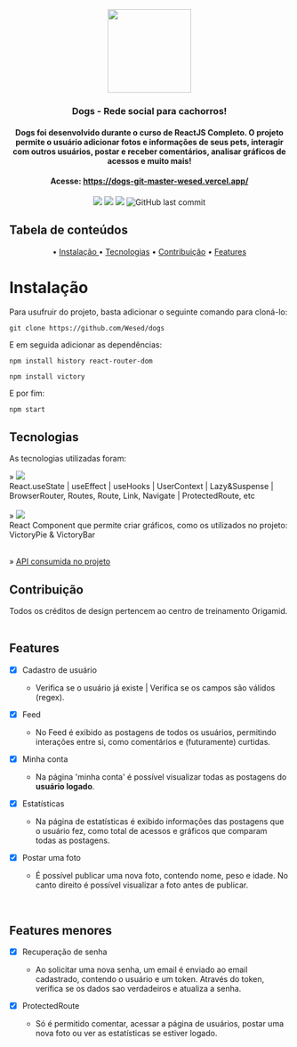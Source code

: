 <div align="center"> 
 <img src="https://user-images.githubusercontent.com/52588477/157951409-f879badf-6318-44d6-8852-c2290d670abb.svg"  width="150px"/>
  <br>
</div>

### <p align="center"> Dogs - Rede social para cachorros!</p>
#### <p align="center"> Dogs foi desenvolvido durante o curso de ReactJS Completo. O projeto permite o usuário adicionar fotos e informações de seus pets, interagir com outros usuários, postar e receber comentários, analisar gráficos de acessos e muito mais!</p>

#### <div align="center"> Acesse: https://dogs-git-master-wesed.vercel.app/ </div>

<div align="center">
  <img src="https://img.shields.io/static/v1?label=Version&message=0.1.0&color=406ae2&style=<for-the-badge>&logo=<ghost>" />
  <img src="https://img.shields.io/static/v1?label=Status&message=finished&color=greenstyle=<for-the-badge>&logo=<ghost>" />
  <img src="https://img.shields.io/static/v1?label=npm&message=V8.3.1 &color=C13534&style=<for-the-badge>&logo=<ghost>" />
  <img alt="GitHub last commit" src="https://img.shields.io/github/last-commit/Wesed/dogs">
</div>

## Tabela de conteúdos
<!--ts-->
   <p align="center">
    • <a href="#instalação"> Instalação </a>
    • <a href="#tecnologias">Tecnologias</a>
    • <a href="#contribuição">Contribuição</a>
    • <a href="#features">Features</a>

  </p>
<!--te-->

# Instalação

Para usufruir do projeto, basta adicionar o seguinte comando para cloná-lo:   

```
git clone https://github.com/Wesed/dogs
```

E em seguida adicionar as dependências: 

```
npm install history react-router-dom

npm install victory
```

E por fim:

```
npm start
```

## Tecnologias

As tecnologias utilizadas foram: <br>

» <img src="https://img.shields.io/static/v1?label=React&message=V17.0.2 &color=greenstyle=<for-the-badge>&logo=<ghost>" /> <br>
React.useState | useEffect | useHooks | UserContext | Lazy&Suspense | BrowserRouter, Routes, Route, Link, Navigate | ProtectedRoute, etc
<br><br>
» <img src="https://img.shields.io/static/v1?label=&message=Victory&color=ff684e&style=<for-the-badge>&logo=<ghost>" /> <br>
React Component que permite criar gráficos, como os utilizados no projeto: VictoryPie & VictoryBar
<br><br>

» <a href="https://dogsapi.origamid.dev/json"> API consumida no projeto <a/>


## Contribuição

Todos os créditos de design pertencem ao centro de treinamento Origamid.
<br>   <br>   

## Features

- [x] Cadastro de usuário
  - Verifica se o usuário já existe | Verifica se os campos são válidos (regex).
  
- [x] Feed
  - No Feed é exibido as postagens de todos os usuários, permitindo interações entre si, como comentários e (futuramente) curtidas.
  
- [x] Minha conta
  - Na página 'minha conta' é possível visualizar todas as postagens do **usuário logado**.
  
- [x] Estatísticas
  - Na página de estatísticas é exibido informações das postagens que o usuário fez, como total de acessos e gráficos que comparam todas as postagens.
  
- [x] Postar uma foto 
  - É possível publicar uma nova foto, contendo nome, peso e idade. No canto direito é possível visualizar a foto antes de publicar.
  
<br>
  
## Features menores 
  
- [x] Recuperação de senha
  - Ao solicitar uma nova senha, um email é enviado ao email cadastrado, contendo o usuário e um token. Através do token, verifica se os dados sao verdadeiros e atualiza a senha.

- [x] ProtectedRoute
  - Só é permitido comentar, acessar a página de usuários, postar uma nova foto ou ver as estatísticas se estiver logado.
  

  

